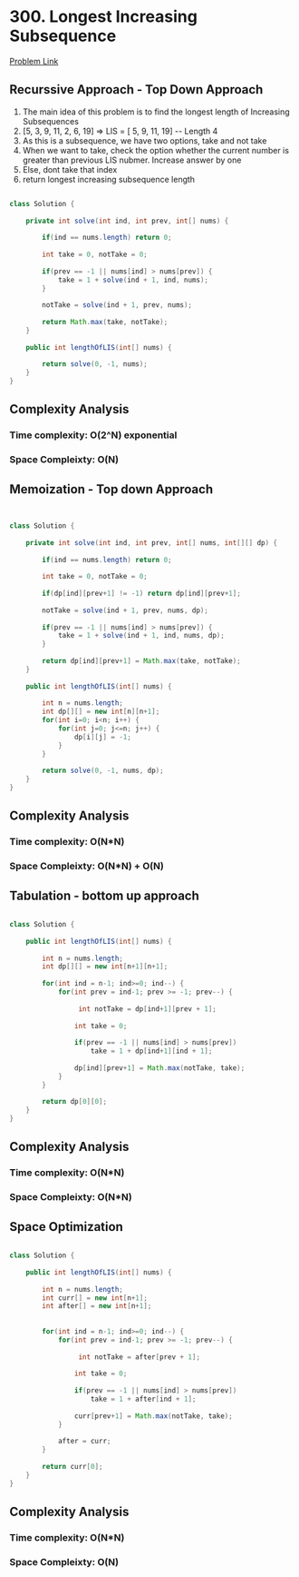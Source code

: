 # 300. Longest Increasing Subsequence

[Problem Link](https://leetcode.com/problems/longest-increasing-subsequence/)


## Recurssive Approach - Top Down Approach

1. The main idea of this problem is to find the longest length of Increasing Subsequences
2. [5, 3, 9, 11, 2, 6, 19] => LIS = [ 5, 9, 11, 19] -- Length 4
3. As this is a subsequence, we have two options, take and not take
4. When we want to take, check the option whether the current number is greater than previous LIS nubmer. Increase answer by one
5. Else, dont take that index
6. return longest increasing subsequence length

```Java

class Solution {
    
    private int solve(int ind, int prev, int[] nums) {
        
        if(ind == nums.length) return 0;
        
        int take = 0, notTake = 0;
        
        if(prev == -1 || nums[ind] > nums[prev]) {
            take = 1 + solve(ind + 1, ind, nums);
        }
        
        notTake = solve(ind + 1, prev, nums);
        
        return Math.max(take, notTake);
    }
    
    public int lengthOfLIS(int[] nums) {
        
        return solve(0, -1, nums);
    }
}


```

## Complexity Analysis

### Time complexity: O(2^N) exponential

### Space Compleixty: O(N)


## Memoization - Top down Approach

```Java


class Solution {
    
    private int solve(int ind, int prev, int[] nums, int[][] dp) {
        
        if(ind == nums.length) return 0;
        
        int take = 0, notTake = 0;
        
        if(dp[ind][prev+1] != -1) return dp[ind][prev+1];
        
        notTake = solve(ind + 1, prev, nums, dp);
        
        if(prev == -1 || nums[ind] > nums[prev]) {
            take = 1 + solve(ind + 1, ind, nums, dp);
        }
        
        return dp[ind][prev+1] = Math.max(take, notTake);
    }
    
    public int lengthOfLIS(int[] nums) {
        
        int n = nums.length;
        int dp[][] = new int[n][n+1];
        for(int i=0; i<n; i++) {
            for(int j=0; j<=n; j++) {
                dp[i][j] = -1;
            }
        }
            
        return solve(0, -1, nums, dp);
    }
}

```

## Complexity Analysis

### Time complexity: O(N*N)

### Space Compleixty: O(N*N) + O(N)


## Tabulation - bottom up approach

```Java

class Solution {
    
    public int lengthOfLIS(int[] nums) {
        
        int n = nums.length;
        int dp[][] = new int[n+1][n+1];
        
        for(int ind = n-1; ind>=0; ind--) {
            for(int prev = ind-1; prev >= -1; prev--) {
                
                 int notTake = dp[ind+1][prev + 1];
                
                int take = 0;
                
                if(prev == -1 || nums[ind] > nums[prev])
                    take = 1 + dp[ind+1][ind + 1];
                
                dp[ind][prev+1] = Math.max(notTake, take);
            }
        }
        
        return dp[0][0];
    }
}

```

## Complexity Analysis

### Time complexity: O(N*N)

### Space Compleixty: O(N*N) 


## Space Optimization

```Java

class Solution {
    
    public int lengthOfLIS(int[] nums) {
        
        int n = nums.length;
        int curr[] = new int[n+1];
        int after[] = new int[n+1];
        
        
        for(int ind = n-1; ind>=0; ind--) {
            for(int prev = ind-1; prev >= -1; prev--) {
                
                 int notTake = after[prev + 1];
                
                int take = 0;
                
                if(prev == -1 || nums[ind] > nums[prev])
                    take = 1 + after[ind + 1];
                
                curr[prev+1] = Math.max(notTake, take);
            }
            
            after = curr;
        }
        
        return curr[0];
    }
}


```


## Complexity Analysis

### Time complexity: O(N*N)

### Space Compleixty: O(N) 
